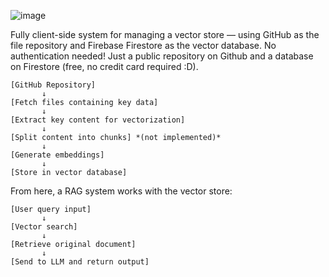![image](https://github.com/user-attachments/assets/e3056b8a-0982-4872-9163-3cc23fc6b1f7)

Fully client-side system for managing a vector store — using GitHub as the file repository and Firebase Firestore as the vector database. No authentication needed! Just a public repository on Github and a database on Firestore (free, no credit card required :D).

```
[GitHub Repository]  
       ↓  
[Fetch files containing key data]  
       ↓  
[Extract key content for vectorization]  
       ↓  
[Split content into chunks] *(not implemented)*  
       ↓  
[Generate embeddings]  
       ↓  
[Store in vector database]
``` 

From here, a RAG system works with the vector store:
```
[User query input]  
       ↓  
[Vector search]  
       ↓  
[Retrieve original document]  
       ↓  
[Send to LLM and return output]  
```
